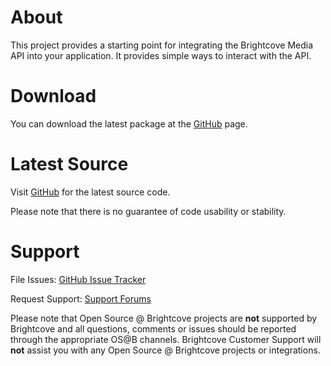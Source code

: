 About
=====

This project provides a starting point for integrating the Brightcove Media
API into your application. It provides simple ways to interact with the
API.	

Download
========

You can download the latest package at the
[GitHub](http://github.com/brightcoveos/JavaScript-MAPI-Wrapper) page.

Latest Source
=============

Visit [GitHub](http://github.com/brightcoveos/JavaScript-MAPI-Wrapper) for the
latest source code.

Please note that there is no guarantee of code usability or stability.

Support
=======

File Issues: [GitHub Issue Tracker](http://github.com/brightcoveos/JavaScript-MAPI-Wrapper/issues/)

Request Support: [Support Forums](http://opensource.brightcove.com/forum/)

Please note that Open Source @ Brightcove projects are **not** supported by
Brightcove and all questions, comments or issues should be reported through
the appropriate OS@B channels. Brightcove Customer Support will **not**
assist you with any Open Source @ Brightcove projects or integrations.